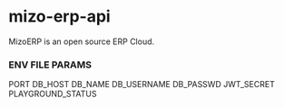 # mizo-erp-api
MizoERP is an open source ERP Cloud.


### ENV FILE PARAMS
PORT
DB_HOST
DB_NAME
DB_USERNAME
DB_PASSWD
JWT_SECRET
PLAYGROUND_STATUS